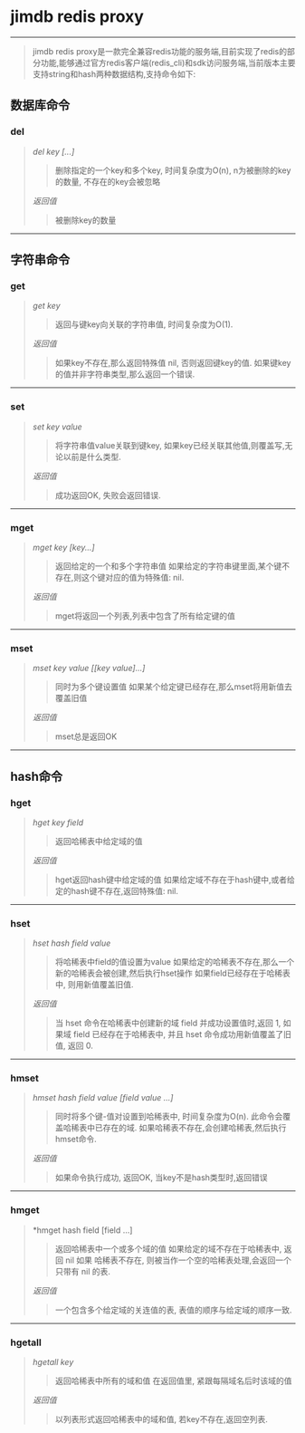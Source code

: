 # jimdb redis proxy
-----------------------------------------
> jimdb redis proxy是一款完全兼容redis功能的服务端,目前实现了redis的部分功能,能够通过官方redis客户端(redis_cli)和sdk访问服务端,当前版本主要支持string和hash两种数据结构,支持命令如下:
## **数据库命令**
### **del**
> *del key [...]*
>
>> 删除指定的一个key和多个key, 时间复杂度为O(n), n为被删除的key的数量, 不存在的key会被忽略
>
> *返回值*
>
>> 被删除key的数量
>
-----------------------------------------
## **字符串命令**
### **get**
> *get key*
>
>> 返回与键key向关联的字符串值, 时间复杂度为O(1).
>
> *返回值*
>
>> 如果key不存在,那么返回特殊值 nil, 否则返回键key的值.
>> 如果键key的值并非字符串类型,那么返回一个错误.
>
-----------------------------------------
### **set**
> *set key value*
>
>> 将字符串值value关联到键key, 如果key已经关联其他值,则覆盖写,无论以前是什么类型.
>
> *返回值*
>
>> 成功返回OK, 失败会返回错误.
>
----------------------------------------
### **mget**
> *mget key [key...]*
>
>> 返回给定的一个和多个字符串值
>> 如果给定的字符串键里面,某个键不存在,则这个键对应的值为特殊值: nil.
>
> *返回值*
>
>> mget将返回一个列表,列表中包含了所有给定键的值
>
-----------------------------------------
### **mset**
> *mset key value [[key value]...]*
>
>> 同时为多个键设置值
>> 如果某个给定键已经存在,那么mset将用新值去覆盖旧值
>
> *返回值*
>
>> mset总是返回OK
>
-----------------------------------------
## **hash命令**
### **hget**
> *hget key field*
>
>> 返回哈稀表中给定域的值
>
> *返回值*
>
>> hget返回hash键中给定域的值
>> 如果给定域不存在于hash键中,或者给定的hash键不存在,返回特殊值: nil.
----------------------------------------- 
### **hset**
> *hset hash field value*
>
>> 将哈稀表中field的值设置为value
>> 如果给定的哈稀表不存在,那么一个新的哈稀表会被创建,然后执行hset操作
>> 如果field已经存在于哈稀表中, 则用新值覆盖旧值.
>
> *返回值*
>
>> 当 hset 命令在哈稀表中创建新的域 field 并成功设置值时,返回 1, 如果域 field 已经存在于哈稀表中, 并且 hset 命令成功用新值覆盖了旧值, 返回 0.
>
----------------------------------------
### **hmset**
> *hmset hash field value [field value ...]*
>
>> 同时将多个键-值对设置到哈稀表中, 时间复杂度为O(n).
>> 此命令会覆盖哈稀表中已存在的域.
>> 如果哈稀表不存在,会创建哈稀表,然后执行hmset命令.
>
> *返回值*
>
>> 如果命令执行成功, 返回OK, 当key不是hash类型时,返回错误
>
---------------------------------------
### **hmget**
> *hmget hash field [field ...]
>
>> 返回哈稀表中一个或多个域的值
>> 如果给定的域不存在于哈稀表中, 返回 nil
>> 如果 哈稀表不存在, 则被当作一个空的哈稀表处理,会返回一个只带有 nil 的表.
>
> *返回值*
>
>> 一个包含多个给定域的关连值的表, 表值的顺序与给定域的顺序一致.
>
---------------------------------------
### **hgetall**
> *hgetall key*
>
>> 返回哈稀表中所有的域和值
>> 在返回值里, 紧跟每隔域名后时该域的值
>
> *返回值*
>
>> 以列表形式返回哈稀表中的域和值, 若key不存在,返回空列表.
